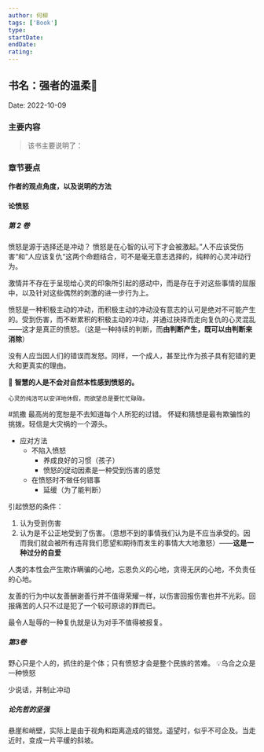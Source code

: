 ```yaml
---
author: 何柳
tags: ['Book']
type:
startDate:
endDate:
rating:
---
```


## 书名：强者的温柔📖

Date: 2022-10-09

### 主要内容
> 该书主要说明了：

### 章节要点
**作者的观点角度，以及说明的方法**
#### 论愤怒

##### 第 2 卷
愤怒是源于选择还是冲动？
愤怒是在心智的认可下才会被激起。”人不应该受伤害“和”人应该复仇“这两个命题结合，可不是毫无意志选择的，纯粹的心灵冲动行为。

激情并不存在于呈现给心灵的印象所引起的感动中，而是存在于对这些事情的屈服中，以及针对这些偶然的刺激的进一步行为上。

愤怒是一种积极主动的冲动，而积极主动的冲动没有意志的认可是绝对不可能产生的。受到伤害，而不断累积的积极主动的冲动，并通过抉择而走向复仇的心灵混乱——这才是真正的愤怒。（这是一种持续的判断，而**由判断产生，既可以由判断来消除**）

没有人应当因人们的错误而发怒。同样，一个成人，甚至比作为孩子具有犯错的更大和更真实的理由。

🔴 **智慧的人是不会对自然本性感到愤怒的。**

    心灵的纯洁可以安详地休假，而欲望总是要忙忙碌碌。

#凯撒 最高尚的宽恕是不去知道每个人所犯的过错。
怀疑和猜想是最有欺骗性的挑拨。轻信是大灾祸的一个源头。

- 应对方法
    - 不陷入愤怒
        - 养成良好的习惯（孩子）
        - 愤怒的促动因素是一种受到伤害的感觉
    - 在愤怒时不做任何错事
        - 延缓（为了能判断）

引起愤怒的条件：
1.  认为受到伤害
2.  认为是不公正地受到了伤害。（意想不到的事情我们认为是不应当承受的。因而我们就会被所有违背我们愿望和期待而发生的事情大大地激怒）——**这是一种过分的自爱**

人类的本性会产生欺诈瞒骗的心地，忘恩负义的心地，贪得无厌的心地，不负责任的心地。

友善的行为中以友善酬谢善行并不值得荣耀一样，以伤害回报伤害也并不光彩。回报痛苦的人只不过是犯了一个较可原谅的罪而已。

最令人耻辱的一种复仇就是认为对手不值得被报复。


##### 第3卷
野心只是个人的，抓住的是个体；只有愤怒才会是整个民族的苦难。
💡乌合之众是一种愤怒

少说话，并制止冲动

##### 论先哲的坚强
悬崖和峭壁，实际上是由于视角和距离造成的错觉。遥望时，似乎不可企及。当走近时，变成一片平缓的斜坡。 
